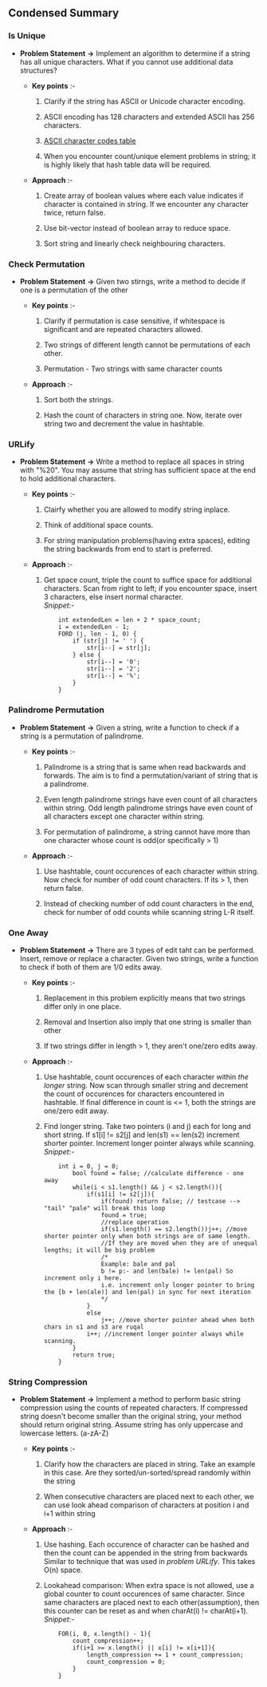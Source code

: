 ## Condensed Summary

### Is Unique

* **Problem Statement** **&rarr;** Implement an algorithm to determine if a string has all unique characters. What if you cannot use additional data structures?

	* **Key points** :-

		1. Clarify if the string has ASCII or Unicode character encoding.

		2.  ASCII encoding has 128 characters and extended ASCII has 256 characters.
		3. [ASCII character codes table](https://www.petefreitag.com/cheatsheets/ascii-codes/)

		4. When you encounter count/unique element problems in string; it is highly likely that hash table data will be required.

	* **Approach** :-
		1. Create array of boolean values where each value indicates if character is contained in string. If we encounter any character twice, return false.

		2. Use bit-vector instead of boolean array to reduce space.

		3. Sort string and linearly check neighbouring characters.

### Check Permutation

* **Problem Statement** **&rarr;** Given two stirngs, write a method to decide if one is a permutation of the other

	* **Key points** :-
		1. Clarify if permutation is case sensitive, if whitespace is significant and are repeated characters allowed.

		2. Two strings of different length cannot be permutations of each other.

		3. Permutation - Two strings with same character counts

	* **Approach** :-
		1. Sort both the strings.

		2. Hash the count of characters in string one. Now, iterate over string two and decrement the value in hashtable.

### URLify

* **Problem Statement** **&rarr;** Write a method to replace all spaces in string with "%20". You may assume that string has sufficient space at the end to hold additional characters.

	* **Key points** :-
		1. Clairfy whether you are allowed to modify string inplace.

		2. Think of additional space counts.

		3. For string manipulation problems(having extra spaces), editing the string backwards from end to start is preferred.

	* **Approach** :-
		1. Get space count, triple the count to suffice space for additional characters. Scan from right to left; if you encounter space, insert 3 characters, else insert normal character.  
        _Snippet_:-
            ```
                int extendedLen = len + 2 * space_count;
                i = extendedLen - 1;
                FORD (j, len - 1, 0) {
                    if (str[j] != ' ') {
                        str[i--] = str[j];
                    } else {
                        str[i--] = '0';
                        str[i--] = '2';
                        str[i--] = '%';
                    }
                }
            ```

### Palindrome Permutation

* **Problem Statement** **&rarr;** Given a string, write a function to check if a string is a permutation of palindrome.

	* **Key points** :-
		1. Palindrome is a string that is same when read backwards and forwards. The aim is to find a permutation/variant of string that is a palindrome.

		2. Even length palindrome strings have even count of all characters within string. Odd length palindrome strings have even count of all characters except one character within string.

		3. For permutation of palindrome, a string cannot have more than one character whose count is odd(or specifically > 1)

	* **Approach** :-
		1. Use hashtable, count occurences of each character within string. Now check for number of odd count characters. If its > 1, then return false.

		2. Instead of checking number of odd count characters in the end, check for number of odd counts while scanning string L-R itself.
   
### One Away

* **Problem Statement** **&rarr;** There are 3 types of edit taht can be performed. Insert, remove or replace a character. Given two strings, write a function to check if both of them are 1/0 edits away.

	* **Key points** :-
		1. Replacement in this problem explicitly means that two strings differ only in one place.
   
		2. Removal and Insertion also imply that one string is smaller than other

		3. If two strings differ in length > 1, they aren't one/zero edits away.

	* **Approach** :-
		1. Use hashtable, count occurences of each character within *the longer* string. Now scan through smaller string and decrement the count of occurences for characters encountered in hashtable. If final difference in count is <= 1, both the strings are one/zero edit away.
   
		2. Find longer string. Take two pointers (i and j) each for long and short string. If s1[i] != s2[j] and len(s1) == len(s2) increment shorter pointer. Increment longer pointer always while scanning.  
        _Snippet_:-
            ```
                int i = 0, j = 0;
                    bool found = false; //calculate difference - one away
                    while(i < s1.length() && j < s2.length()){
                        if(s1[i] != s2[j]){
                            if(found) return false; // testcase --> "tail" "pale" will break this loop
                            found = true;
                            //replace operation
                            if(s1.length() == s2.length())j++; //move shorter pointer only when both strings are of same length. 
                            //If they are moved when they are of unequal lengths; it will be big problem
                            /*
                            Example: bale and pal
                            b != p:- and len(bale) != len(pal) So increment only i here.
                            i.e. increment only longer pointer to bring the [b + len(ale)] and len(pal) in sync for next iteration
                            */
                        }
                        else
                            j++; //move shorter pointer ahead when both chars in s1 and s3 are ruqal
                        i++; //increment longer pointer always while scanning.
                    }
                    return true;
                }
            ```

### String Compression

* **Problem Statement** **&rarr;** Implement a method to perform basic string compression using the counts of repeated characters. If compressed string doesn't become smaller than the original string, your method should return original string. Assume string has only uppercase and lowercase letters. (a-zA-Z)

	* **Key points** :-
		1. Clarify how the characters are placed in string. Take an example in this case. Are they sorted/un-sorted/spread randomly within the string
   
		2. When consecutive characters are placed next to each other, we can use look ahead comparison of characters at position i and i+1 within string

	* **Approach** :-
        1. Use hashing. Each occurence of character can be hashed and then the count can be appended in the string from backwards Similar to technique that was used in _problem URLify_. This takes O(n) space.
   
        2. Lookahead comparison: When extra space is not allowed, use a global counter to count occurences of same character. Since same characters are placed next to each other(assumption), then this counter can be reset as and when charAt(i) != charAt(i+1).  
        _Snippet_:-
            ```
                FOR(i, 0, x.length() - 1){
                    count_compression++;
                    if(i+1 >= x.length() || x[i] != x[i+1]){
                        length_compression += 1 + count_compression;
                        count_compression = 0;
                    }
                }
            ```
